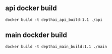 ## api docker build
`docker build -t depthai_api_build:1.1 ./api`
## main dockder build
`docker build -t depthai_main_build:1.1 ./main`


